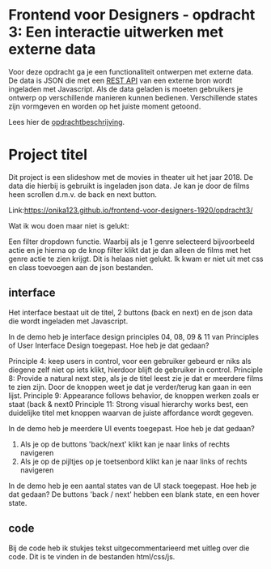 # Frontend voor Designers - opdracht 3: Een interactie uitwerken met externe data

Voor deze opdracht ga je een functionaliteit ontwerpen met externe data. De data is JSON die met een [REST API](https://developer.mozilla.org/en-US/docs/Glossary/REST) van een externe bron wordt ingeladen met Javascript.  Als de data geladen is moeten gebruikers je ontwerp op verschillende manieren kunnen bedienen. Verschillende states zijn vormgeven en worden op het juiste moment getoond.

Lees hier de [opdrachtbeschrijving](./opdrachtbeschrijving.md).


# Project titel
Dit project is een slideshow met de movies in theater uit het jaar 2018. De data die hierbij is gebruikt is ingeladen json data. 
Je kan je door de films heen scrollen d.m.v. de back en next button.

Link:https://onika123.github.io/frontend-voor-designers-1920/opdracht3/

Wat ik wou doen maar niet is gelukt: 

Een filter dropdown functie. Waarbij als je 1 genre selecteerd bijvoorbeeld actie en je hierna op de knop filter klikt dat je dan alleen de films met het genre actie te zien krijgt. Dit is helaas niet gelukt. Ik kwam er niet uit met css en class toevoegen aan de json bestanden. 

## interface
Het interface bestaat uit de titel, 2 buttons (back en next) en de json data die wordt ingeladen met Javascript.

In de demo heb je interface design principles 04, 08, 09 & 11 van Principles of User Interface Design toegepast. Hoe heb je dat gedaan?

Principle 4: keep users in control, voor een gebruiker gebeurd er niks als diegene zelf niet op iets klikt, hierdoor blijft de gebruiker in control. 
Principle 8: Provide a natural next step, als je de titel leest zie je dat er meerdere films te zien zijn. Door de knoppen weet je dat je verder/terug kan gaan in een lijst. 
Principle 9: Appearance follows behavior, de knoppen werken zoals er staat (back & next0
Principle 11: Strong visual hierarchy works best, een duidelijke titel met knoppen waarvan de juiste affordance wordt gegeven. 

In de demo heb je meerdere UI events toegepast. Hoe heb je dat gedaan?
1. Als je op de buttons 'back/next' klikt kan je naar links of rechts navigeren
2. Als je op de pijltjes op je toetsenbord klikt kan je naar links of rechts navigeren

In de demo heb je een aantal states van de UI stack toegepast. Hoe heb je dat gedaan?
De buttons 'back / next'  hebben een blank state, en een hover state.


## code
Bij de code heb ik stukjes tekst uitgecommentarieerd met uitleg over die code. Dit is te vinden in de bestanden html/css/js.
